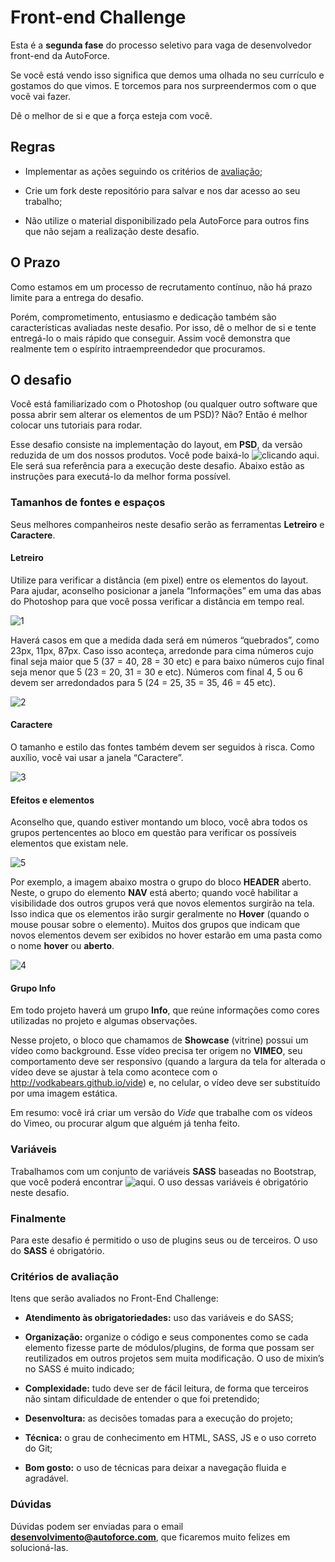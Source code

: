 # Front-end Challenge

Esta é a **segunda fase** do processo seletivo para vaga de desenvolvedor front-end da AutoForce.

Se você está vendo isso significa que demos uma olhada no seu currículo e gostamos do que vimos. E torcemos para nos surpreendermos com o que você vai fazer.

Dê o melhor de si e que a força esteja com você.

## Regras

- Implementar as ações seguindo os critérios de [avaliação](#criterios_avaliacao);

- Crie um fork deste repositório para salvar e nos dar acesso ao seu trabalho;

- Não utilize o material disponibilizado pela AutoForce para outros fins que não sejam a realização deste desafio.

## O Prazo

Como estamos em um processo de recrutamento contínuo, não há prazo limite para a entrega do desafio.

Porém, comprometimento, entusiasmo e dedicação também são características avaliadas neste desafio. Por isso, dê o melhor de si e tente entregá-lo o mais rápido que conseguir. Assim você demonstra que realmente tem o espírito intraempreendedor que procuramos.

## O desafio

Você está familiarizado com o Photoshop (ou qualquer outro software que possa abrir sem alterar os elementos de um PSD)? Não? Então é melhor colocar uns tutoriais para rodar.

Esse desafio consiste na implementação do layout, em **PSD**, da versão reduzida de um dos nossos produtos. Você pode baixá-lo ![clicando aqui](https://github.com/autoforce/front-end-challenge/blob/master/public/landing-page.psd). Ele será sua referência para a execução deste desafio. Abaixo estão as instruções para executá-lo da melhor forma possível.

### Tamanhos de fontes e espaços

Seus melhores companheiros neste desafio serão as ferramentas **Letreiro** e **Caractere**.

#### Letreiro

Utilize para verificar a distância (em pixel) entre os elementos do layout. Para ajudar, aconselho posicionar a janela “Informações” em uma das abas do Photoshop para que você possa verificar a distância em tempo real.

![1](https://raw.githubusercontent.com/autoforce/front-end-challenge/master/public/img/1.jpg)

Haverá casos em que a medida dada será em números “quebrados”, como 23px, 11px, 87px. Caso isso aconteça, arredonde para cima números cujo final seja maior que 5 (37 = 40, 28 = 30 etc) e para baixo números cujo final seja menor que 5 (23 = 20, 31 = 30 e etc). Números com final 4, 5 ou 6 devem ser arredondados para 5 (24 = 25, 35 = 35, 46 = 45 etc).

![2](https://raw.githubusercontent.com/autoforce/front-end-challenge/master/public/img/2.jpg)

#### Caractere

O tamanho e estilo das fontes também devem ser seguidos à risca. Como auxílio, você vai usar a janela “Caractere”.

![3](https://raw.githubusercontent.com/autoforce/front-end-challenge/master/public/img/3.jpg)

#### Efeitos e elementos

Aconselho que, quando estiver montando um bloco, você abra todos os grupos pertencentes ao bloco em questão para verificar os possíveis elementos que existam nele.

![5](https://raw.githubusercontent.com/autoforce/front-end-challenge/master/public/img/5.jpg)

Por exemplo, a imagem abaixo mostra o grupo do bloco **HEADER** aberto. Neste, o grupo do elemento **NAV** está aberto; quando você habilitar a visibilidade dos outros grupos verá que novos elementos surgirão na tela. Isso indica que os elementos irão surgir geralmente no **Hover** (quando o mouse pousar sobre o elemento). Muitos dos grupos que indicam que novos elementos devem ser exibidos no hover estarão em uma pasta como o nome **hover** ou **aberto**.

![4](https://raw.githubusercontent.com/autoforce/front-end-challenge/master/public/img/4.jpg)

#### Grupo Info

Em todo projeto haverá um grupo **Info**, que reúne informações como cores utilizadas no projeto e algumas observações.

Nesse projeto, o bloco que chamamos de **Showcase** (vitrine) possui um vídeo como background. Esse vídeo precisa ter origem no **VIMEO**, seu comportamento deve ser responsivo (quando a largura da tela for alterada o vídeo deve se ajustar à tela como acontece com o http://vodkabears.github.io/vide) e, no celular, o vídeo deve ser substituído por uma imagem estática. 

Em resumo: você irá criar um versão do *Vide* que trabalhe com os vídeos do Vimeo, ou procurar algum que alguém já tenha feito.

### Variáveis

Trabalhamos com um conjunto de variáveis **SASS** baseadas no Bootstrap, que você poderá encontrar ![aqui](https://github.com/autoforce/front-end-challenge/blob/master/public/variables.scss). O uso dessas variáveis é obrigatório neste desafio.

### Finalmente

Para este desafio é permitido o uso de plugins seus ou de terceiros. O uso do **SASS** é obrigatório.

### <a name="criterios_avaliacao"/>Critérios de avaliação

Itens que serão avaliados no Front-End Challenge: 

- **Atendimento às obrigatoriedades:** uso das variáveis e do SASS;

- **Organização:** organize o código e seus componentes como se cada elemento fizesse parte de módulos/plugins, de forma que possam ser reutilizados em outros projetos sem muita modificação. O uso de mixin’s no SASS é muito indicado;

- **Complexidade:** tudo deve ser de fácil leitura, de forma que terceiros não sintam dificuldade de entender o que foi pretendido;

- **Desenvoltura:** as decisões tomadas para a execução do projeto;

- **Técnica:** o grau de conhecimento em HTML, SASS, JS e o uso correto do Git;

- **Bom gosto:** o uso de técnicas para deixar a navegação fluida e agradável.

### Dúvidas

Dúvidas podem ser enviadas para o email **desenvolvimento@autoforce.com**, que ficaremos muito felizes em solucioná-las.


